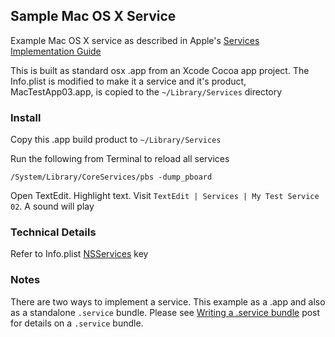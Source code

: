 ## Sample Mac OS X Service

Example Mac OS X service as described in Apple's [Services Implementation Guide](https://developer.apple.com/library/mac/documentation/Cocoa/Conceptual/SysServices/introduction.html#//apple_ref/doc/uid/10000101-SW1)

This is built as standard osx .app from an Xcode Cocoa app project.  The Info.plist is modified to make it a service and it's product, MacTestApp03.app, is copied to the `~/Library/Services` directory

### Install

Copy this .app build product to `~/Library/Services`

Run the following from Terminal to reload all services

    /System/Library/CoreServices/pbs -dump_pboard

Open TextEdit.  Highlight text.  Visit `TextEdit | Services | My Test Service 02`.  A sound will play

### Technical Details

Refer to Info.plist [NSServices](https://developer.apple.com/library/mac/documentation/Cocoa/Conceptual/SysServices/Articles/properties.html) key

### Notes

There are two ways to implement a service.  This example as a .app and also as a standalone `.service` bundle.  Please see [Writing a .service bundle](http://www.notesfromandy.com/2013/04/05/writing-a-service-bundle) post for details on a `.service` bundle.
